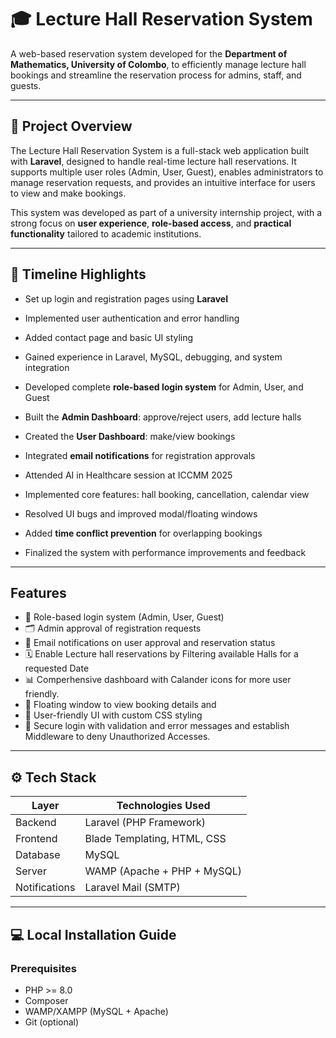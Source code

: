 # 🎓 Lecture Hall Reservation System

A web-based reservation system developed for the **Department of Mathematics, University of Colombo**, to efficiently manage lecture hall bookings and streamline the reservation process for admins, staff, and guests.

---

## 🚀 Project Overview

The Lecture Hall Reservation System is a full-stack web application built with **Laravel**, designed to handle real-time lecture hall reservations. It supports multiple user roles (Admin, User, Guest), enables administrators to manage reservation requests, and provides an intuitive interface for users to view and make bookings.

This system was developed as part of a university internship project, with a strong focus on **user experience**, **role-based access**, and **practical functionality** tailored to academic institutions.

---

## 📅 Timeline Highlights

- Set up login and registration pages using **Laravel**
- Implemented user authentication and error handling
- Added contact page and basic UI styling
- Gained experience in Laravel, MySQL, debugging, and system integration

- Developed complete **role-based login system** for Admin, User, and Guest
- Built the **Admin Dashboard**: approve/reject users, add lecture halls
- Created the **User Dashboard**: make/view bookings
- Integrated **email notifications** for registration approvals
- Attended AI in Healthcare session at ICCMM 2025

- Implemented core features: hall booking, cancellation, calendar view
- Resolved UI bugs and improved modal/floating windows
- Added **time conflict prevention** for overlapping bookings
- Finalized the system with performance improvements and feedback

---

## Features

- 🔐 Role-based login system (Admin, User, Guest)
- 🗂️ Admin approval of registration requests
- 📧 Email notifications on user approval and reservation status
- 🗓️ Enable Lecture hall reservations by Filtering available Halls for a requested Date
- 📊 Comperhensive dashboard with Calander icons for more user friendly.
- 🧭 Floating window to view booking details and 
- 🎨 User-friendly UI with custom CSS styling
- 📌 Secure login with validation and error messages and establish Middleware to deny Unauthorized Accesses.

---

## ⚙️ Tech Stack

| Layer         | Technologies Used                     |
|---------------|----------------------------------------|
| Backend       | Laravel (PHP Framework)               |
| Frontend      | Blade Templating, HTML, CSS           |
| Database      | MySQL                                 |
| Server        | WAMP (Apache + PHP + MySQL)           |
| Notifications | Laravel Mail (SMTP)                   |

---

## 💻 Local Installation Guide

### Prerequisites
- PHP >= 8.0
- Composer
- WAMP/XAMPP (MySQL + Apache)
- Git (optional)


